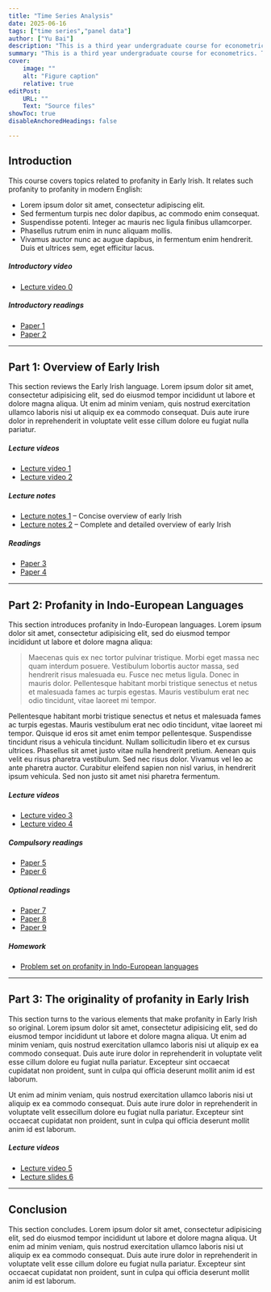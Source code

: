 ```yaml
---
title: "Time Series Analysis" 
date: 2025-06-16
tags: ["time series","panel data"]
author: ["Yu Bai"]
description: "This is a third year undergraduate course for econometrics. Topics related to estimation and inference of linear/nonlinear time series models, and panel data models are covered." 
summary: "This is a third year undergraduate course for econometrics. Topics related to estimation and inference of linear/nonlinear time series models, and panel data models are covered." 
cover:
    image: ""
    alt: "Figure caption"
    relative: true
editPost:
    URL: ""
    Text: "Source files"
showToc: true
disableAnchoredHeadings: false

---
```


## Introduction

This course covers topics related to profanity in Early Irish. It relates such profanity to profanity in modern English:

+ Lorem ipsum dolor sit amet, consectetur adipiscing elit. 
+ Sed fermentum turpis nec dolor dapibus, ac commodo enim consequat. 
+ Suspendisse potenti. Integer ac mauris nec ligula finibus ullamcorper. 
+ Phasellus rutrum enim in nunc aliquam mollis. 
+ Vivamus auctor nunc ac augue dapibus, in fermentum enim hendrerit. Duis et ultrices sem, eget efficitur lacus. 

##### Introductory video

+ [Lecture video 0](https://youtu.be/8ihJsf-AXdA)

##### Introductory readings

+ [Paper 1](https://pascalmichaillat.org/1.pdf)
+ [Paper 2](https://pascalmichaillat.org/13.pdf)

---

## Part 1: Overview of Early Irish

This section reviews the Early Irish language. Lorem ipsum dolor sit amet, consectetur adipisicing elit, sed do eiusmod tempor incididunt ut labore et dolore magna aliqua. Ut enim ad minim veniam, quis nostrud exercitation ullamco laboris nisi ut aliquip ex ea commodo consequat. Duis aute irure dolor in reprehenderit in voluptate velit esse
cillum dolore eu fugiat nulla pariatur.

##### Lecture videos

+ [Lecture video 1](https://youtu.be/X_mwtm3inEw)
+ [Lecture video 2](https://youtu.be/cFdwOwY2l-A)

##### Lecture notes

+ [Lecture notes 1](notes1.pdf) – Concise overview of early Irish
+ [Lecture notes 2](notes2.pdf) – Complete and detailed overview of early Irish

##### Readings

+ [Paper 3](https://pascalmichaillat.org/7.pdf)
+ [Paper 4](https://pascalmichaillat.org/8.pdf)

---

## Part 2: Profanity in Indo-European Languages

This section introduces profanity in Indo-European languages. Lorem ipsum dolor sit amet, consectetur adipisicing elit, sed do eiusmod tempor incididunt ut labore et dolore magna aliqua:

> Maecenas quis ex nec tortor pulvinar tristique. Morbi eget massa nec quam interdum posuere. Vestibulum lobortis auctor massa, sed hendrerit risus malesuada eu. Fusce nec metus ligula. Donec in mauris dolor. Pellentesque habitant morbi tristique senectus et netus et malesuada fames ac turpis egestas. Mauris vestibulum erat nec odio tincidunt, vitae laoreet mi tempor.

Pellentesque habitant morbi tristique senectus et netus et malesuada fames ac turpis egestas. Mauris vestibulum erat nec odio tincidunt, vitae laoreet mi tempor. Quisque id eros sit amet enim tempor pellentesque. Suspendisse tincidunt risus a vehicula tincidunt. Nullam sollicitudin libero et ex cursus ultrices. Phasellus sit amet justo vitae nulla hendrerit pretium. Aenean quis velit eu risus pharetra vestibulum. Sed nec risus dolor. Vivamus vel leo ac ante pharetra auctor. Curabitur eleifend sapien non nisl varius, in hendrerit ipsum vehicula. Sed non justo sit amet nisi pharetra fermentum.

##### Lecture videos

+ [Lecture video 3](https://youtu.be/GfpKnLDTwyM)
+ [Lecture video 4](https://youtu.be/UHnSkIZcjBs)

##### Compulsory readings

+ [Paper 5](https://pascalmichaillat.org/10.pdf)
+ [Paper 6](https://pascalmichaillat.org/11.pdf)

##### Optional readings

+ [Paper 7](https://pascalmichaillat.org/2.pdf)
+ [Paper 8](https://pascalmichaillat.org/4.pdf)
+ [Paper 9](https://pascalmichaillat.org/5.pdf)

##### Homework

+ [Problem set on profanity in Indo-European languages](problemset.pdf)

---

## Part 3: The originality of profanity in Early Irish

This section turns to the various elements that make profanity in Early Irish so original. Lorem ipsum dolor sit amet, consectetur adipisicing elit, sed do eiusmod tempor incididunt ut labore et dolore magna aliqua. Ut enim ad minim veniam, quis nostrud exercitation ullamco laboris nisi ut aliquip ex ea commodo
consequat. Duis aute irure dolor in reprehenderit in voluptate velit esse
cillum dolore eu fugiat nulla pariatur. Excepteur sint occaecat cupidatat non
proident, sunt in culpa qui officia deserunt mollit anim id est laborum.

Ut enim ad minim veniam, quis nostrud exercitation ullamco laboris nisi ut aliquip ex ea commodo consequat. Duis aute irure dolor in reprehenderit in voluptate velit essecillum dolore eu fugiat nulla pariatur. Excepteur sint occaecat cupidatat non
proident, sunt in culpa qui officia deserunt mollit anim id est laborum.

##### Lecture videos

+ [Lecture video 5](https://youtu.be/Q0y2EtgTpXM)
+ [Lecture slides 6](https://youtu.be/0ZO87WsOYrY)

---

## Conclusion

This section concludes. Lorem ipsum dolor sit amet, consectetur adipisicing elit, sed do eiusmod tempor incididunt ut labore et dolore magna aliqua. Ut enim ad minim veniam, quis nostrud exercitation ullamco laboris nisi ut aliquip ex ea commodo
consequat. Duis aute irure dolor in reprehenderit in voluptate velit esse
cillum dolore eu fugiat nulla pariatur. Excepteur sint occaecat cupidatat non
proident, sunt in culpa qui officia deserunt mollit anim id est laborum.
